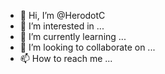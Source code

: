 - 👋 Hi, I’m @HerodotC
- 👀 I’m interested in ...
- 🌱 I’m currently learning ...
- 💞️ I’m looking to collaborate on ...
- 📫 How to reach me ...

<!---
HerodotC/HerodotC is a ✨ special ✨ repository because its `README.md` (this file) appears on your GitHub profile.
You can click the Preview link to take a look at your changes.
--->
